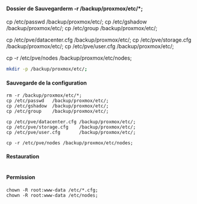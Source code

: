 #### Dossier de Sauvegarderm -r /backup/proxmox/etc/*;
cp /etc/passwd   /backup/proxmox/etc/;
cp /etc/gshadow  /backup/proxmox/etc/;
cp /etc/group    /backup/proxmox/etc/;

cp /etc/pve/datacenter.cfg /backup/proxmox/etc/;
cp /etc/pve/storage.cfg    /backup/proxmox/etc/;
cp /etc/pve/user.cfg       /backup/proxmox/etc/;

cp -r /etc/pve/nodes /backup/proxmox/etc/nodes;
```bash
mkdir -p /backup/proxmox/etc/;
```

#### Sauvegarde de la  configuration
```
rm -r /backup/proxmox/etc/*;
cp /etc/passwd   /backup/proxmox/etc/;
cp /etc/gshadow  /backup/proxmox/etc/;
cp /etc/group    /backup/proxmox/etc/;

cp /etc/pve/datacenter.cfg /backup/proxmox/etc/;
cp /etc/pve/storage.cfg    /backup/proxmox/etc/;
cp /etc/pve/user.cfg       /backup/proxmox/etc/;

cp -r /etc/pve/nodes /backup/proxmox/etc/nodes;
```


#### Restauration
```bash 
```

#### Permission
```
chown -R root:www-data /etc/*.cfg;
chown -R root:www-data /etc/nodes;
```
